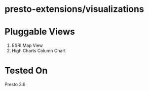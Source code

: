 presto-extensions/visualizations
=================

Pluggable Views
=================

1. ESRI Map View
2. High Charts Column Chart

Tested On
=================
Presto 3.6